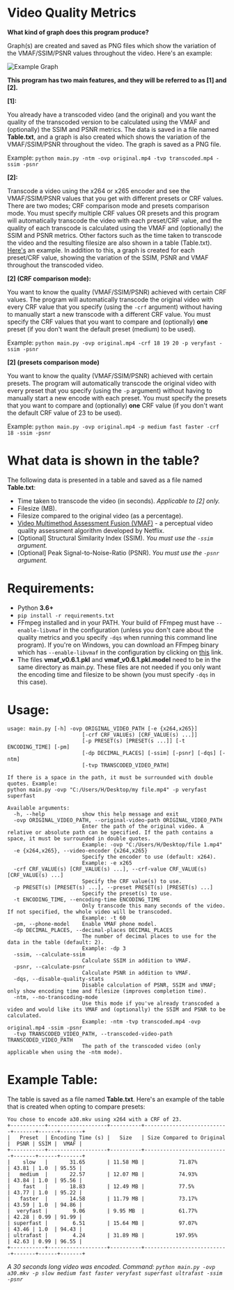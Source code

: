 # Video Quality Metrics

**What kind of graph does this program produce?**

Graph(s) are created and saved as PNG files which show the variation of the VMAF/SSIM/PSNR values throughout the video. Here's an example:

![Example Graph](https://github.com/BassThatHertz/video-quality-metrics/blob/master/CRF%2023.png?raw=true)

**This program has two main features, and they will be referred to as [1] and [2].**

**[1]:**

You already have a transcoded video (and the original) and you want the quality of the transcoded version to be calculated using the VMAF and (optionally) the SSIM and PSNR metrics. The data is saved in a file named **Table.txt**, and a graph is also created which shows the variation of the VMAF/SSIM/PSNR throughout the video. The graph is saved as a PNG file.

Example: `python main.py -ntm -ovp original.mp4 -tvp transcoded.mp4 -ssim -psnr`

**[2]:**

Transcode a video using the x264 or x265 encoder and see the VMAF/SSIM/PSNR values that you get with different presets or CRF values. There are two modes; CRF comparison mode and presets comparison mode. You must specify multiple CRF values OR presets and this program will automatically transcode the video with each preset/CRF value, and the quality of each transcode is calculated using the VMAF and (optionally) the SSIM and PSNR metrics. Other factors such as the time taken to transcode the video and the resulting filesize are also shown in a table (Table.txt). [Here's](https://github.com/BassThatHertz/video-quality-metrics#example-table) an example. In addition to this, a graph is created for each preset/CRF value, showing the variation of the SSIM, PSNR and VMAF throughout the transcoded video.

**[2] (CRF comparison mode):**

You want to know the quality (VMAF/SSIM/PSNR) achieved with certain CRF values. The program will automatically transcode the original video with every CRF value that you specify (using the `-crf` argument) without having to manually start a new transcode with a different CRF value. You must specify the CRF values that you want to compare and (optionally) **one** preset (if you don't want the default preset (medium) to be used).

Example: `python main.py -ovp original.mp4 -crf 18 19 20 -p veryfast -ssim -psnr`

**[2] (presets comparison mode)**

You want to know the quality (VMAF/SSIM/PSNR) achieved with certain presets. The program will automatically transcode the original video with every preset that you specify (using the `-p` argument) without having to manually start a new encode with each preset. You must specify the presets that you want to compare and (optionally) **one** CRF value (if you don't want the default CRF value of 23 to be used).

Example: `python main.py -ovp original.mp4 -p medium fast faster -crf 18 -ssim -psnr`

# What data is shown in the table?
The following data is presented in a table and saved as a file named **Table.txt**:
- Time taken to transcode the video (in seconds). *Applicable to [2] only.*
- Filesize (MB).
- Filesize compared to the original video (as a percentage).
- [Video Multimethod Assessment Fusion (VMAF)](https://github.com/Netflix/vmaf) - a perceptual video quality assessment algorithm developed by Netflix.
- [Optional] Structural Similarity Index (SSIM). *You must use the `-ssim` argument.*
- [Optional] Peak Signal-to-Noise-Ratio (PSNR). *You must use the `-psnr` argument.*

# Requirements:
- Python **3.6+**
- `pip install -r requirements.txt`
- FFmpeg installed and in your PATH. Your build of FFmpeg must have `--enable-libvmaf` in the configuration (unless you don't care about the quality metrics and you specify `-dqs` when running this command line program). If you're on Windows, you can download an FFmpeg binary which has `--enable-libvmaf` in the configuration by clicking on [this](http://learnffmpeg.s3.amazonaws.com/ffmpeg-vmaf-static-bin.zip) link.
- The files **vmaf_v0.6.1.pkl** and **vmaf_v0.6.1.pkl.model** need to be in the same directory as main.py. These files are not needed if you only want the encoding time and filesize to be shown (you must specify `-dqs` in this case).

# Usage:
```
usage: main.py [-h] -ovp ORIGINAL_VIDEO_PATH [-e {x264,x265}]
                        [-crf CRF_VALUEs) [CRF_VALUE(s) ...]]
                        [-p PRESET(s) [PRESET(s ...]] [-t ENCODING_TIME] [-pm]
                        [-dp DECIMAL_PLACES] [-ssim] [-psnr] [-dqs] [-ntm]
                        [-tvp TRANSCODED_VIDEO_PATH]
                          
If there is a space in the path, it must be surrounded with double quotes. Example:
python main.py -ovp "C:/Users/H/Desktop/my file.mp4" -p veryfast superfast

Available arguments:
  -h, --help            show this help message and exit
  -ovp ORIGINAL_VIDEO_PATH, --original-video-path ORIGINAL_VIDEO_PATH
                        Enter the path of the original video. A relative or absolute path can be specified. If the path contains a space, it must be surrounded in double quotes.
                        Example: -ovp "C:/Users/H/Desktop/file 1.mp4"
  -e {x264,x265}, --video-encoder {x264,x265}
                        Specify the encoder to use (default: x264).
                        Example: -e x265
  -crf CRF_VALUE(s) [CRF_VALUE(s) ...], --crf-value CRF_VALUE(s) [CRF_VALUE(s) ...]
                        Specify the CRF value(s) to use.
  -p PRESET(s) [PRESET(s) ...], --preset PRESET(s) [PRESET(s) ...]
                        Specify the preset(s) to use.
  -t ENCODING_TIME, --encoding-time ENCODING_TIME
                        Only transcode this many seconds of the video. If not specified, the whole video will be transcoded.
                        Example: -t 60
  -pm, --phone-model    Enable VMAF phone model.
  -dp DECIMAL_PLACES, --decimal-places DECIMAL_PLACES
                        The number of decimal places to use for the data in the table (default: 2).
                        Example: -dp 3
  -ssim, --calculate-ssim
                        Calculate SSIM in addition to VMAF.
  -psnr, --calculate-psnr
                        Calculate PSNR in addition to VMAF.
  -dqs, --disable-quality-stats
                        Disable calculation of PSNR, SSIM and VMAF; only show encoding time and filesize (improves completion time).
  -ntm, --no-transcoding-mode
                        Use this mode if you've already transcoded a video and would like its VMAF and (optionally) the SSIM and PSNR to be calculated.
                        Example: -ntm -tvp transcoded.mp4 -ovp original.mp4 -ssim -psnr
  -tvp TRANSCODED_VIDEO_PATH, --transcoded-video-path TRANSCODED_VIDEO_PATH
                        The path of the transcoded video (only applicable when using the -ntm mode).
```

# Example Table:
The table is saved as a file named **Table.txt**. Here's an example of the table that is created when opting to compare presets:
```
You chose to encode a30.mkv using x264 with a CRF of 23.
+-----------+-------------------+----------+---------------------------+-------+------+-------+
|   Preset  | Encoding Time (s) |   Size   | Size Compared to Original |  PSNR | SSIM |  VMAF |
+-----------+-------------------+----------+---------------------------+-------+------+-------+
|    slow   |       31.65       | 11.58 MB |           71.87%          | 43.81 | 1.0  | 95.55 |
|   medium  |       22.57       | 12.07 MB |           74.93%          | 43.84 | 1.0  | 95.56 |
|    fast   |       18.83       | 12.49 MB |           77.5%           | 43.77 | 1.0  | 95.22 |
|   faster  |       14.58       | 11.79 MB |           73.17%          | 43.59 | 1.0  | 94.86 |
|  veryfast |        9.06       | 9.95 MB  |           61.77%          | 42.28 | 0.99 | 91.99 |
| superfast |        6.51       | 15.64 MB |           97.07%          | 43.46 | 1.0  | 94.43 |
| ultrafast |        4.24       | 31.89 MB |          197.95%          | 42.63 | 0.99 | 96.55 |
+-----------+-------------------+----------+---------------------------+-------+------+-------+
```
*A 30 seconds long video was encoded. Command: `python main.py -ovp a30.mkv -p slow medium fast faster veryfast superfast ultrafast -ssim -psnr`*
